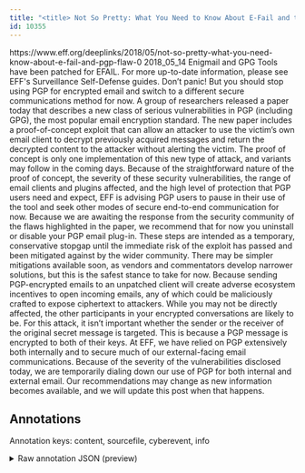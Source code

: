 ```yaml
---
title: "<title> Not So Pretty: What You Need to Know About E-Fail and the PGP Flaw  </title>"
id: 10355
---
```


<title> Not So Pretty: What You Need to Know About E-Fail and the PGP Flaw  </title>
<source> https://www.eff.org/deeplinks/2018/05/not-so-pretty-what-you-need-know-about-e-fail-and-pgp-flaw-0 </source>
<date> 2018_05_14 </date>
<text>
Enigmail and GPG Tools have been patched for EFAIL. For more up-to-date information, please see EFF's Surveillance Self-Defense guides.
Don’t panic! But you should stop using PGP for encrypted email and switch to a different secure communications method for now.
A group of researchers released a paper today that describes a new class of serious vulnerabilities in PGP (including GPG), the most popular email encryption standard. The new paper includes a proof-of-concept exploit that can allow an attacker to use the victim’s own email client to decrypt previously acquired messages and return the decrypted content to the attacker without alerting the victim. The proof of concept is only one implementation of this new type of attack, and variants may follow in the coming days.
Because of the straightforward nature of the proof of concept, the severity of these security vulnerabilities, the range of email clients and plugins affected, and the high level of protection that PGP users need and expect, EFF is advising PGP users to pause in their use of the tool and seek other modes of secure end-to-end communication for now.
Because we are awaiting the response from the security community of the flaws highlighted in the paper, we recommend that for now you uninstall or disable your PGP email plug-in. These steps are intended as a temporary, conservative stopgap until the immediate risk of the exploit has passed and been mitigated against by the wider community. There may be simpler mitigations available soon, as vendors and commentators develop narrower solutions, but this is the safest stance to take for now. Because sending PGP-encrypted emails to an unpatched client will create adverse ecosystem incentives to open incoming emails, any of which could be maliciously crafted to expose ciphertext to attackers.
While you may not be directly affected, the other participants in your encrypted conversations are likely to be. For this attack, it isn’t important whether the sender or the receiver of the original secret message is targeted. This is because a PGP message is encrypted to both of their keys.
At EFF, we have relied on PGP extensively both internally and to secure much of our external-facing email communications. Because of the severity of the vulnerabilities disclosed today, we are temporarily dialing down our use of PGP for both internal and external email.
Our recommendations may change as new information becomes available, and we will update this post when that happens.
</text>



## Annotations

Annotation keys: content, sourcefile, cyberevent, info

<details>
<summary>Raw annotation JSON (preview)</summary>

```json
{
  "content": "Enigmail and GPG Tools have been patched for EFAIL. For more up-to-date information, please see EFF's Surveillance Self-Defense guides. Don\u2019t panic! But you should stop using PGP for encrypted email and switch to a different secure communications method for now. A group of researchers released a paper today that describes a new class of serious vulnerabilities in PGP (including GPG), the most popular email encryption standard. The new paper includes a proof-of-concept exploit that can allow an attacker to use the victim\u2019s own email client to decrypt previously acquired messages and return the decrypted content to the attacker without alerting the victim. The proof of concept is only one implementation of this new type of attack, and variants may follow in the coming days. Because of the straightforward nature of the proof of concept, the severity of these security vulnerabilities, the range of email clients and plugins affected, and the high level of protection that PGP users need and expect, EFF is advising PGP users to pause in their use of the tool and seek other modes of secure end-to-end communication for now. Because we are awaiting the response from the security community of the flaws highlighted in the paper, we recommend that for now you uninstall or disable your PGP email plug-in. These steps are intended as a temporary, conservative stopgap until the immediate risk of the exploit has passed and been mitigated against by the wider community. There may be simpler mitigations available soon, as vendors and commentators develop narrower solutions, but this is the safest stance to take for now. Because sending PGP-encrypted emails to an unpatched client will create adverse ecosystem incentives to open incoming emails, any of which could be maliciously crafted to expose ciphertext to attackers. While you may not be directly affected, the other participants in your encrypted conversations are likely to be. For this attack, it isn\u2019t important whether the sender or the receiver of the original secret message is targeted. This is because a PGP message is encrypted to both of their keys. At EFF, we have relied on PGP extensively both internally and to secure much of our external-facing email communications. Because of the severity of the vulnerabilities disclosed today, we are temporarily dialing down our use of PGP for both internal and external email. Our recommendations may change as new information becomes available, and we will update this post when that happens.",
  "sourcefile": "10355.txt",
  "cyberevent": {
    "hopper": [
      {
        "index": 0,
        "events": [
          {
            "index": "E2",
            "type": "Vulnerability-related",
            "realis": "Actual",
            "nugget": {
              "startOffset": 314,
              "index": "T5",
              "endOffset": 323,
              "text": "describes"
            },
            "argument": [
              {
                "index": "T7",
                "text": "serious vulnerabilities",
                "endOffset": 362,
                "role": {
                  "type": "Vulnerability"
                },
                "startOffset": 339,
                "type": "Vulnerability"
              },
              {
                "index": "T8",
                "external_reference": {
                  "wikidataid": "Q1227452"
                },
                "endOffset": 369,
                "role": {
                  "type": "Vulnerable_System"
                },
                "text": "PGP",
                "startOffset": 366,
                "type": "Software"
              },
              {
                "index": "T9",
                "external_reference": {
                  "wikidataid": "Q223204"
                },
                "endOffset": 384,
                "role": {
                  "type": "Vulnerable_System"
                },
                "text": "GPG",
                "startOf
```
</details>
